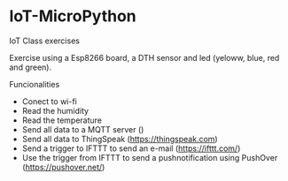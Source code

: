 # IoT-MicroPython
IoT Class exercises

Exercise using a Esp8266 board, a DTH sensor and led (yeloww, blue, red and green).

Funcionalities

- Conect to wi-fi
- Read the humidity
- Read the temperature
- Send all data to a MQTT server ()
- Send all data to ThingSpeak (https://thingspeak.com)
- Send a trigger to IFTTT to send an e-mail (https://ifttt.com/)
- Use the trigger from IFTTT to send a pushnotification using PushOver (https://pushover.net/)
